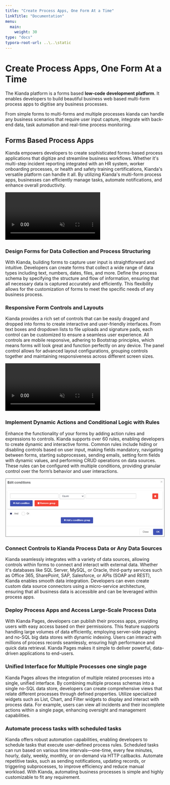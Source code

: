 ```yaml
---
title: "Create Process Apps, One Form At a Time"
linkTitle: "Documentation"
menu:
  main:
    weight: 30
type: "docs"
typora-root-url: ..\..\static
---
```


# Create Process Apps, One Form At a Time

The Kianda platform is a forms based **low-code** **development platform**. It enables developers to build beautiful business web based multi-form process apps to digitise any business processes. 

From simple forms to multi-forms and multiple processes kianda can handle any business scenarios that require user input capture, integrate with back-end data,  task automation and real-time process monitoring. 

## Forms Based Process Apps ## 

Kianda empowers developers to create sophisticated forms-based process applications that digitize and streamline business workflows. Whether it's multi-step incident reporting integrated with an HR system, worker onboarding processes, or health and safety training certifications, Kianda's versatile platform can handle it all. By utilizing Kianda's multi-form process apps, businesses can efficiently manage tasks, automate notifications, and enhance overall productivity.

<video class="inline-video-player" loading="lazy" muted loop playsinline autoplay poster>
    <source src="/videos/Process-Apps-Intro.mp4">
    Your browser does not support the video tag.
    </source>
</video>

### Design Forms for Data Collection and Process Structuring

With Kianda, building forms to capture user input is straightforward and intuitive. Developers can create forms that collect a wide range of data types including text, numbers, dates, files, and more. Define the process schema by specifying the structure and flow of information, ensuring that all necessary data is captured accurately and efficiently. This flexibility allows for the customization of forms to meet the specific needs of any business process.

### Responsive Form Controls and Layouts

Kianda provides a rich set of controls that can be easily dragged and dropped into forms to create interactive and user-friendly interfaces. From text boxes and dropdown lists to file uploads and signature pads, each control can be customized to ensure a seamless user experience. All controls are mobile responsive, adhering to Bootstrap principles, which means forms will look great and function perfectly on any device. The panel control allows for advanced layout configurations, grouping controls together and maintaining responsiveness across different screen sizes.

<video class="inline-video-player" loading="lazy" muted loop playsinline autoplay poster>
    <source src="/videos/Form-Designer-Controls-Drag-Drop.mp4">
    Your browser does not support the video tag.
    </source>
</video>


### Implement Dynamic Actions and Conditional Logic with Rules

Enhance the functionality of your forms by adding action rules and expressions to controls. Kianda supports over 60 rules, enabling developers to create dynamic and interactive forms. Common rules include hiding or disabling controls based on user input, making fields mandatory, navigating between forms, starting subprocesses, sending emails, setting form fields with dynamic values, and performing CRUD operations on data sources. These rules can be configured with multiple conditions, providing granular control over the form’s behavior and user interactions.

![Rule conditions](/images/conditions-dialog.jpg)

### Connect Controls to Kianda Process Data or Any Data Sources

Kianda seamlessly integrates with a variety of data sources, allowing controls within forms to connect and interact with external data. Whether it's databases like SQL Server, MySQL, or Oracle, third-party services such as Office 365, SharePoint, SAP, Salesforce, or APIs (SOAP and REST), Kianda enables smooth data integration. Developers can even create custom data source connectors using a micro-service architecture, ensuring that all business data is accessible and can be leveraged within process apps.

### Deploy Process Apps and Access Large-Scale Process Data

With Kianda Pages, developers can publish their process apps, providing users with easy access based on their permissions. This feature supports handling large volumes of data efficiently, employing server-side paging and no-SQL big data stores with dynamic indexing. Users can interact with millions of process records seamlessly, ensuring high performance and quick data retrieval. Kianda Pages makes it simple to deliver powerful, data-driven applications to end-users.

### Unified Interface for Multiple Processes one single page

Kianda Pages allows the integration of multiple related processes into a single, unified interface. By combining multiple process schemas into a single no-SQL data store, developers can create comprehensive views that relate different processes through defined properties. Utilize specialized widgets such as List, Chart, and Filter widgets to display and interact with process data. For example, users can view all incidents and their incomplete actions within a single page, enhancing oversight and management capabilities.

### Automate process tasks with scheduled tasks

Kianda offers robust automation capabilities, enabling developers to schedule tasks that execute user-defined process rules. Scheduled tasks can run based on various time intervals—one-time, every few minutes, hourly, daily, weekly, monthly, or on-demand via HTTP callbacks. Automate repetitive tasks, such as sending notifications, updating records, or triggering subprocesses, to improve efficiency and reduce manual workload. With Kianda, automating business processes is simple and highly customizable to fit any requirement.

